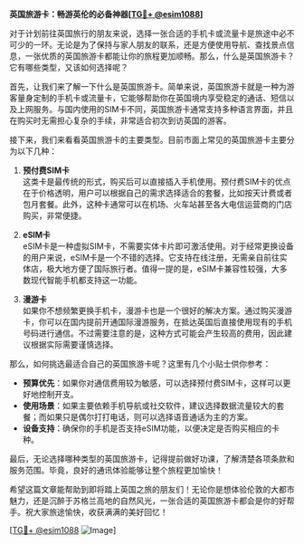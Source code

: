 **英国旅游卡：畅游英伦的必备神器[[TG💪+ @esim1088](https://t.me/s/esim1088)]**

对于计划前往英国旅行的朋友来说，选择一张合适的手机卡或流量卡是旅途中必不可少的一环。无论是为了保持与家人朋友的联系，还是方便使用导航、查找景点信息，一张优质的英国旅游卡都能让你的旅程更加顺畅。那么，什么是英国旅游卡？它有哪些类型，又该如何选择呢？

首先，让我们来了解一下什么是英国旅游卡。简单来说，英国旅游卡就是一种为游客量身定制的手机卡或流量卡，它能够帮助你在英国境内享受稳定的通话、短信以及上网服务。与国内使用的SIM卡不同，英国旅游卡通常支持多种语言界面，并且在购买时无需担心复杂的手续，非常适合初次到访英国的游客。

接下来，我们来看看英国旅游卡的主要类型。目前市面上常见的英国旅游卡主要分为以下几种：

1. **预付费SIM卡**  
   这类卡是最传统的形式，购买后可以直接插入手机使用。预付费SIM卡的优点在于价格透明，用户可以根据自己的需求选择适合的套餐，比如按天计费或者包月套餐。此外，这种卡通常可以在机场、火车站甚至各大电信运营商的门店购买，非常便捷。

2. **eSIM卡**  
   eSIM卡是一种虚拟SIM卡，不需要实体卡片即可激活使用。对于经常更换设备的用户来说，eSIM卡是一个不错的选择。它支持在线注册，无需亲自前往实体店，极大地方便了国际旅行者。值得一提的是，eSIM卡兼容性较强，大多数现代智能手机都支持这一功能。

3. **漫游卡**  
   如果你不想频繁更换手机卡，漫游卡也是一个很好的解决方案。通过购买漫游卡，你可以在国内提前开通国际漫游服务，在抵达英国后直接使用现有的手机号码进行通信。不过需要注意的是，这种方式可能会产生较高的费用，因此建议根据实际需要谨慎选择。

那么，如何挑选最适合自己的英国旅游卡呢？这里有几个小贴士供你参考：

- **预算优先**：如果你对通信费用较为敏感，可以选择预付费SIM卡，这样可以更好地控制开支。
- **使用场景**：如果主要依赖手机导航或社交软件，建议选择数据流量较大的套餐；而如果只是偶尔打打电话，则可以选择语音通话为主的方案。
- **设备支持**：确保你的手机是否支持eSIM功能，以便决定是否购买相应的卡种。

最后，无论选择哪种类型的英国旅游卡，记得提前做好功课，了解清楚各项条款和服务范围。毕竟，良好的通讯体验能够让整个旅程更加愉快！

希望这篇文章能帮助到即将踏上英国之旅的朋友们！无论你是想体验伦敦的大都市魅力，还是沉醉于苏格兰高地的自然风光，一张合适的英国旅游卡都会是你的好帮手。祝大家旅途愉快，收获满满的美好回忆！

[[TG💪+ @esim1088](https://t.me/s/esim1088) ![Image](https://i.postimg.cc/4NQfJmqS/Snipaste-2025-05-13-00-14-12.png)]